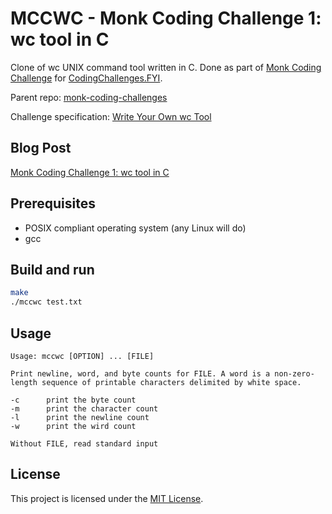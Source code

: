 # MCCWC - Monk Coding Challenge 1: wc tool in C


Clone of wc UNIX command tool written in C. Done as part of [Monk Coding Challenge](https://shellmonk.io/posts/monk-coding-challenge-0-prelude/) for [CodingChallenges.FYI](https://codingchallenges.fyi).

Parent repo: [monk-coding-challenges](https://github.com/shellmonk/monk-coding-challenges)

Challenge specification: [Write Your Own wc Tool](https://codingchallenges.fyi/challenges/challenge-wc)

## Blog Post

[Monk Coding Challenge 1: wc tool in C](https://shellmonk.io/posts/monk-coding-challenge-1-wc-tool-in-c/)


## Prerequisites

- POSIX compliant operating system (any Linux will do)
- gcc

## Build and run

```bash
make
./mccwc test.txt
```

## Usage
```
Usage: mccwc [OPTION] ... [FILE]

Print newline, word, and byte counts for FILE. A word is a non-zero-length sequence of printable characters delimited by white space.

-c      print the byte count
-m      print the character count
-l      print the newline count
-w      print the wird count

Without FILE, read standard input
```

## License

This project is licensed under the [MIT License](http://opensource.org/licenses/MIT).

